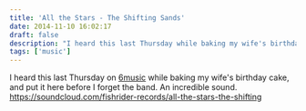 ```yaml
---
title: 'All the Stars - The Shifting Sands'
date: 2014-11-10 16:02:17
draft: false
description: "I heard this last Thursday while baking my wife's birthday cake, and put it here before I forget the band."
tags: ['music']
---
```


I heard this last Thursday on [6music](http://www.bbc.co.uk/programmes/b04ndsyz) while baking my wife's birthday cake, and put it here before I forget the band. An incredible sound. https://soundcloud.com/fishrider-records/all-the-stars-the-shifting